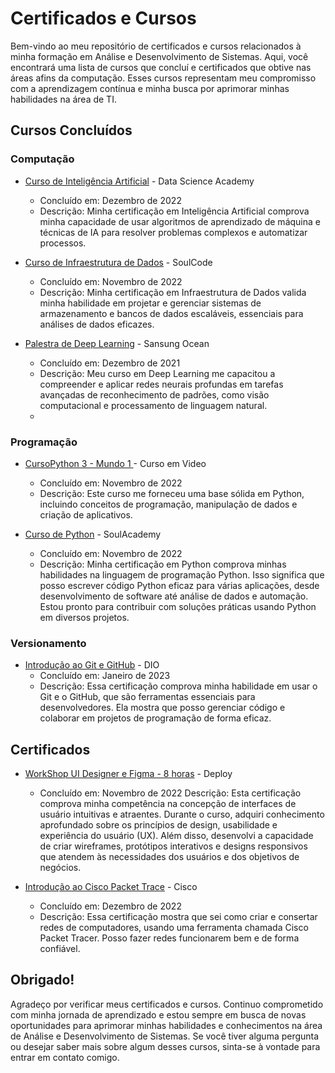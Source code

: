 # Certificados e Cursos

Bem-vindo ao meu repositório de certificados e cursos relacionados à minha formação em Análise e Desenvolvimento de Sistemas. 
Aqui, você encontrará uma lista de cursos que concluí e certificados que obtive nas áreas afins da computação. 
Esses cursos representam meu compromisso com a aprendizagem contínua e minha busca por aprimorar minhas habilidades na área de TI.

## Cursos Concluídos

### Computação

- [Curso de Inteligência Artificial](file:///C:/Users/Usu%C3%A1rio/OneDrive/Documentos/CERTIFICADOS/DSA%20-%20Intelig%C3%AAncia%20Artificial%20-%208%20horas.pdf) - Data Science Academy
  - Concluído em: Dezembro de 2022
  - Descrição: Minha certificação em Inteligência Artificial comprova minha capacidade de usar algoritmos de aprendizado de máquina
    e técnicas de IA para resolver problemas complexos e automatizar processos.

- [Curso de Infraestrutura de Dados](file:///C:/Users/Usu%C3%A1rio/OneDrive/Documentos/CERTIFICADOS/SoulCode%20-%20Infraestrutura%20de%20Dados%20-%2040%20horas.pdf) - SoulCode
  - Concluído em: Novembro de 2022
  - Descrição: Minha certificação em Infraestrutura de Dados valida minha habilidade em projetar e gerenciar sistemas de armazenamento e bancos de dados escaláveis,
    essenciais para análises de dados eficazes.

- [Palestra de Deep Learning](file:///C:/Users/Usu%C3%A1rio/OneDrive/Documentos/CERTIFICADOS/Avan%C3%A7ando%20com%20Deep%20Learning%20-%203%20horas.pdf) - Sansung Ocean
  - Concluído em: Dezembro de 2021
  - Descrição: Meu curso em Deep Learning me capacitou a compreender e aplicar redes neurais profundas em tarefas avançadas de reconhecimento de padrões,
    como visão computacional e processamento de linguagem natural.
  - 
### Programação

- [CursoPython 3 - Mundo 1 ](https://drive.google.com/file/d/1cLyz3UDl7tIhRKrOafcrdUpJPZ2uIypP/view?usp=drive_link) - Curso em Video
  - Concluído em: Novembro de 2022
  - Descrição: Este curso me forneceu uma base sólida em Python, incluindo conceitos de programação, manipulação de dados e criação de aplicativos.

- [Curso de Python](file:///C:/Users/Usu%C3%A1rio/OneDrive/Documentos/CERTIFICADOS/SoulAcademy%20-%20Python%20-%2040%20%20horas.pdf) - SoulAcademy
  - Concluído em: Novembro de 2022
  - Descrição: Minha certificação em Python comprova minhas habilidades na linguagem de programação Python. Isso significa que posso escrever código Python eficaz
   para várias aplicações, desde desenvolvimento de software até análise de dados e automação. Estou pronto para contribuir com soluções práticas usando Python em diversos projetos.
    
### Versionamento

- [Introdução ao Git e GitHub](file:///C:/Users/Usu%C3%A1rio/OneDrive/Documentos/CERTIFICADOS/Introdu%C3%A7%C3%A3o%20ao%20Git%20e%20GitHub%20-%205h.pdf) - DIO
  - Concluído em: Janeiro de 2023
  - Descrição: Essa certificação comprova minha habilidade em usar o Git e o GitHub, que são ferramentas essenciais para desenvolvedores.
    Ela mostra que posso gerenciar código e colaborar em projetos de programação de forma eficaz.

## Certificados

- [WorkShop UI Designer e Figma - 8 horas](file:///C:/Users/Usu%C3%A1rio/OneDrive/Documentos/CERTIFICADOS/WorkShop%20UI%20Designer%20e%20figma%20-%208%20horas.pdf) - Deploy
  - Concluído em: Novembro de 2022
    Descrição: Esta certificação comprova minha competência na concepção de interfaces de usuário intuitivas e atraentes. Durante o curso,
    adquiri conhecimento aprofundado sobre os princípios de design, usabilidade e experiência do usuário (UX). Além disso, desenvolvi a capacidade
    de criar wireframes, protótipos interativos e designs responsivos que atendem às necessidades dos usuários e dos objetivos de negócios.

- [Introdução ao Cisco Packet Trace](file:///C:/Users/Usu%C3%A1rio/OneDrive/Documentos/CERTIFICADOS/Curso%20da%20CISCO%20-%2020%20horas.pdf) - Cisco
  - Concluído em: Dezembro de 2022
  - Descrição: Essa certificação mostra que sei como criar e consertar redes de computadores, usando uma ferramenta chamada Cisco Packet Tracer.
    Posso fazer redes funcionarem bem e de forma confiável.

## Obrigado!

Agradeço por verificar meus certificados e cursos. Continuo comprometido com minha jornada de aprendizado e estou sempre em busca de novas oportunidades
para aprimorar minhas habilidades e conhecimentos na área de Análise e Desenvolvimento de Sistemas. Se você tiver alguma pergunta ou desejar saber mais
sobre algum desses cursos, sinta-se à vontade para entrar em contato comigo.
